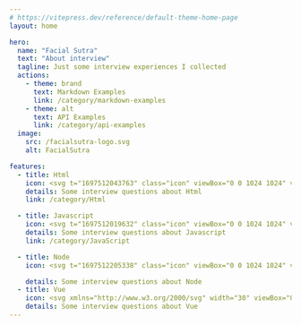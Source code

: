 ```yaml
---
# https://vitepress.dev/reference/default-theme-home-page
layout: home

hero:
  name: "Facial Sutra"
  text: "About interview"
  tagline: Just some interview experiences I collected
  actions:
    - theme: brand
      text: Markdown Examples
      link: /category/markdown-examples
    - theme: alt
      text: API Examples
      link: /category/api-examples
  image:
    src: /facialsutra-logo.svg
    alt: FacialSutra

features:
  - title: Html
    icon: <svg t="1697512043763" class="icon" viewBox="0 0 1024 1024" version="1.1" xmlns="http://www.w3.org/2000/svg" p-id="1395" width="30" height="30"><path d="M89.088 59.392l62.464 803.84c1.024 12.288 9.216 22.528 20.48 25.6L502.784 993.28c6.144 2.048 12.288 2.048 18.432 0l330.752-104.448c11.264-4.096 19.456-14.336 20.48-25.6l62.464-803.84c1.024-17.408-12.288-31.744-29.696-31.744H118.784c-17.408 0-31.744 14.336-29.696 31.744z" fill="#FC490B" p-id="1396"></path><path d="M774.144 309.248h-409.6l12.288 113.664h388.096l-25.6 325.632-227.328 71.68-227.328-71.68-13.312-169.984h118.784v82.944l124.928 33.792 123.904-33.792 10.24-132.096H267.264L241.664 204.8h540.672z" fill="#FFFFFF" p-id="1397"></path></svg>
    details: Some interview questions about Html
    link: /category/Html

  - title: Javascript
    icon: <svg t="1697512019632" class="icon" viewBox="0 0 1024 1024" version="1.1" xmlns="http://www.w3.org/2000/svg" p-id="1108" width="30" height="30"><path d="M2.27555555 2.27555555v1019.4488889h1019.4488889V2.27555555H2.27555555z m554.78044445 795.07911112c0 99.21422222-58.25422222 144.49777777-143.13244445 144.49777779-76.68622222 0-121.05955555-39.59466667-143.8151111-87.60888891l78.05155555-47.104c15.01866667 26.624 28.672 49.15200001 61.66755554 49.152 31.40266667 0 51.42755555-12.288 51.42755557-60.30222222V470.35733333h95.80088889v326.99733334z m226.64533332 144.49777779c-88.97422222 0-146.54577778-42.32533333-174.5351111-97.84888891l78.05155555-45.056c20.48 33.45066666 47.33155555 58.25422222 94.43555556 58.25422223 39.59466667 0 65.08088889-19.79733333 65.08088889-47.33155556 0-32.768-25.94133333-44.37333333-69.85955555-63.71555554l-23.89333334-10.24000003c-69.17688889-29.35466667-114.91555555-66.44622222-114.91555555-144.49777776 0-71.90755556 54.84088889-126.52088887 140.17422222-126.52088889 60.98488889 0 104.67555555 21.16266667 136.07822221 76.68622223L839.68 589.36888891c-16.38400001-29.35466667-34.13333333-40.96-61.66755555-40.96000002-27.98933333 0-45.73866667 17.74933333-45.73866666 40.96000002 0 28.672 17.74933333 40.27733333 58.93688888 58.2542222l23.89333333 10.24c81.46488889 34.816 127.20355555 70.54222222 127.20355555 150.64177778 0 86.016-67.81155555 133.34755555-158.60622223 133.34755555z" fill="#f7df1e" p-id="1109"></path></svg>
    details: Some interview questions about Javascript
    link: /category/JavaScript

  - title: Node
    icon: <svg t="1697512205338" class="icon" viewBox="0 0 1024 1024" version="1.1" xmlns="http://www.w3.org/2000/svg" p-id="1108" width="30" height="30"><path d="M512 19.26636999c-13.1072 0-26.69985223 3.39816334-37.86524445 9.7090378l-361.17617777 208.74429554c-23.30168889 13.59265223-37.86524445 38.83614777-37.86524445 66.02145222v416.5176889c0 27.18530333 14.56355555 52.4288 37.86524445 66.02145222l94.66311111 54.37060666c46.11792555 22.33078557 61.65238557 22.81623666 83.01226666 22.81623779 67.96325888 0 107.28485888-41.26340779 107.28485888-113.11028224V339.17914112c0-5.82542222-4.8545189-10.67994112-10.67993998-10.67994112H342.09185223c-6.31087445 0-11.16539221 4.8545189-11.16539335 10.67994112v411.17771776c0 32.03982222-33.01072555 63.59419221-85.92497778 36.89434112L145.48385223 730.45333333a12.62174777 12.62174777 0 0 1-5.33997113-10.19448888V303.74115555c0-4.36906667 1.94180779-8.2526811 5.33997113-10.19448888l361.17617778-208.25884445c2.91271111-1.94180779 7.76723001-1.94180779 10.67993998 0l361.17617778 208.25884445c3.39816334 1.94180779 5.33996999 5.82542222 5.33997113 10.19448888v416.5176889c0 3.88361443-1.94180779 7.76723001-5.33997113 10.19448888l-361.17617778 208.25884445c-2.91271111 1.94180779-7.76723001 1.94180779-11.16539221 0L414.90963001 883.37066667c-3.88361443-1.45635555-7.76723001-1.94180779-10.19448889-0.48545224-25.72894777 14.56355555-30.58346667 17.47626667-54.37060779 24.75804445-5.82542222 1.94180779-15.04900779 5.33996999 3.39816334 15.53446002l120.39205888 71.36142222c11.65084445 6.79632555 24.27259221 10.19448889 37.86524445 10.19448889s26.2144-3.39816334 37.86524445-10.19448889l361.17617777-208.25884445c23.30168889-13.59265223 37.86524445-38.83614777 37.86524445-66.02145222V303.74115555c0-27.18530333-14.56355555-52.4288-37.86524445-66.02145222l-361.17617777-208.74429554c-11.16539221-6.31087445-24.27259221-9.70903666-37.86524445-9.7090378M609.09036999 317.81925888c-102.91579221 0-164.56817778 43.20521443-164.56817778 116.02299335 0 78.15774777 61.16693333 100.97398557 160.19911112 110.68302222 117.9648 11.65084445 127.18838557 29.12711111 127.18838556 52.4288 0 40.29250333-32.52527445 57.2833189-108.25576334 57.28331776-96.11946667 0-116.50844445-23.78714112-123.79022222-71.36142222a10.97121223 10.97121223 0 0 0-10.67993999-8.73813333h-46.60337777c-5.82542222 0-10.19448889 4.36906667-10.1944889 10.67994112 0 60.19603001 33.01072555 133.01380779 191.26802888 133.01380779 114.08118557 0 179.61718557-45.14702222 179.61718556-123.79022223 0-78.15774777-52.4288-98.54672555-163.59727445-113.59573333-112.13937778-14.56355555-123.30476999-22.33078557-123.30476999-48.54518556 0-21.84533333 9.70903666-50.97244445 92.72130332-50.97244445 72.81777778 0 101.45943666 16.01991111 112.62483001 66.02145223 0.97090333 4.8545189 5.33996999 8.2526811 10.19448889 8.2526811h47.08883001c2.42725888 0 5.33996999-0.97090333 7.28177777-3.39816334 1.94180779-1.94180779 3.39816334-4.8545189 2.42725888-7.76722887C781.91123001 357.62631111 724.62791111 317.81925888 609.09036999 317.81925888z" fill="#539e43" p-id="1109"></path></svg>

    details: Some interview questions about Node
  - title: Vue
    icon: <svg xmlns="http://www.w3.org/2000/svg" width="30" viewBox="0 0 256 220.8"><path fill="#41B883" d="M204.8 0H256L128 220.8 0 0h97.92L128 51.2 157.44 0h47.36Z"/><path fill="#41B883" d="m0 0 128 220.8L256 0h-51.2L128 132.48 50.56 0H0Z"/><path fill="#35495E" d="M50.56 0 128 133.12 204.8 0h-47.36L128 51.2 97.92 0H50.56Z"/></svg>
    details: Some interview questions about Vue
---
```


<style>
:root {
  --vp-home-hero-name-color: transparent;
  --vp-home-hero-name-background: -webkit-linear-gradient(120deg, #bd34fe 30%, #41d1ff);

  --vp-home-hero-image-background-image: linear-gradient(-45deg, #4cfe34 50%, #47c5ff 50%);
  --vp-home-hero-image-filter: blur(40px);
}

@media (min-width: 640px) {
  :root {
    --vp-home-hero-image-filter: blur(56px);
  }
}

@media (min-width: 960px) {
  :root {
    --vp-home-hero-image-filter: blur(72px);
  }
}
</style>
